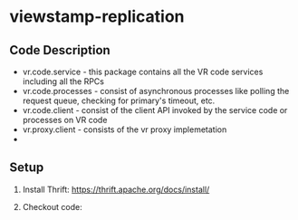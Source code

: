 viewstamp-replication
=====================

Code Description
-----------------

* vr.code.service -  this package contains all the VR code services including all the RPCs
* vr.code.processes - consist of asynchronous processes like polling the request queue, checking for primary's timeout, etc.
* vr.code.client - consist of the client API invoked by the service code or processes on VR code
* vr.proxy.client - consists of the vr proxy implemetation
* 

Setup
-----
1. Install Thrift:
https://thrift.apache.org/docs/install/

2. Checkout code:



